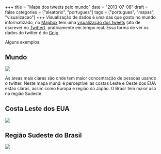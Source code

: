 +++
title = "Mapa dos tweets pelo mundo"
date = "2013-07-08"
draft = false
categories = ["aleatorio", "portugues"]
tags = ["portugues", "mapas", "visualizacao"]
+++
Visualização de dados é uma das que gosto no mundo informatizado, no
[Mapbox](https://www.mapbox.net/) tem uma [visualização dos
tweets](https://www.mapbox.com/labs/twitter-gnip/brands/) (ato de
escrever no [Twitter](https://www.twitter.com/)), praticamente em tempo
real. Essa forma de ver os dados do twitter é do
[Gnip](https://www.gnip.com/).

Alguns exemplos:

Mundo
-----

![](/images/mapa_mundi_twitter.png)

As áreas mais claras são onde tem maior concentração de pessoas usando o
twitter. Neste mapa mundi é perceptível as costas Leste e Oeste dos EUA
estão claras, assim como Europa e região do Japão. O Brasil tem maior
uso na região Sudeste.

Costa Leste dos EUA
-------------------

![](/images/costa_leste_eua.png)

Região Sudeste do Brasil
------------------------

![](/images/sudeste_brasil_twitter.png)
